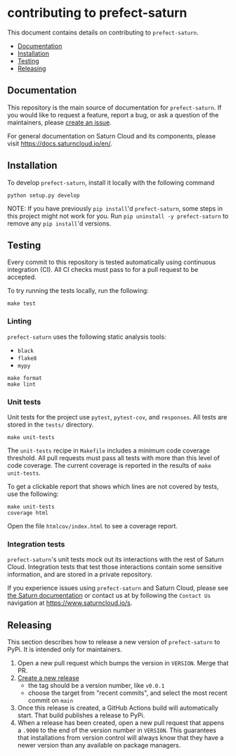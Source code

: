 # contributing to prefect-saturn

This document contains details on contributing to `prefect-saturn`.

* [Documentation](#documentation)
* [Installation](#installation)
* [Testing](#testing)
* [Releasing](#releasing)

## Documentation

This repository is the main source of documentation for `prefect-saturn`. If you would like to request a feature, report a bug, or ask a question of the maintainers, please [create an issue](https://github.com/saturncloud/prefect-saturn/issues).

For general documentation on Saturn Cloud and its components, please visit https://docs.saturncloud.io/en/.

## Installation

To develop `prefect-saturn`, install it locally with the following command

```shell
python setup.py develop
```

NOTE: If you have previously `pip install`'d `prefect-saturn`, some steps in this project might not work for you. Run `pip uninstall -y prefect-saturn` to remove any `pip install`'d versions.

## Testing

Every commit to this repository is tested automatically using continuous integration (CI). All CI checks must pass to for a pull request to be accepted.

To try running the tests locally, run the following:

```shell
make test
```

### Linting

`prefect-saturn` uses the following static analysis tools:

* `black`
* `flake8`
* `mypy`

```shell
make format
make lint
```

### Unit tests

Unit tests for the project use `pytest`, `pytest-cov`, and `responses`. All tests are stored in the `tests/` directory.

```shell
make unit-tests
```

The `unit-tests` recipe in `Makefile` includes a minimum code coverage threshold. All pull requests must pass all tests with more than this level of code coverage. The current coverage is reported in the results of `make unit-tests`.

To get a clickable report that shows which lines are not covered by tests, use the following:

```shell
make unit-tests
coverage html
```

Open the file `htmlcov/index.html` to see a coverage report.

### Integration tests

`prefect-saturn`'s unit tests mock out its interactions with the rest of Saturn Cloud. Integration tests that test those interactions contain some sensitive information, and are stored in a private repository.

If you experience issues using `prefect-saturn` and Saturn Cloud, please see [the Saturn documentation](#documentation) or contact us at by following the `Contact Us` navigation at https://www.saturncloud.io/s.

## Releasing

This section describes how to release a new version of `prefect-saturn` to PyPi. It is intended only for maintainers.

1. Open a new pull request which bumps the version in `VERSION`. Merge that PR.
2. [Create a new release](https://github.com/saturncloud/prefect-saturn/releases/new)
    - the tag should be a version number, like `v0.0.1`
    - choose the target from "recent commits", and select the most recent commit on `main`
3. Once this release is created, a GitHub Actions build will automatically start. That build publishes a release to PyPi.
4. When a release has been created, open a new pull request that appens a `.9000` to the end of the version number in `VERSION`. This guarantees that installations from version control will always know that they have a newer version than any available on package managers.
